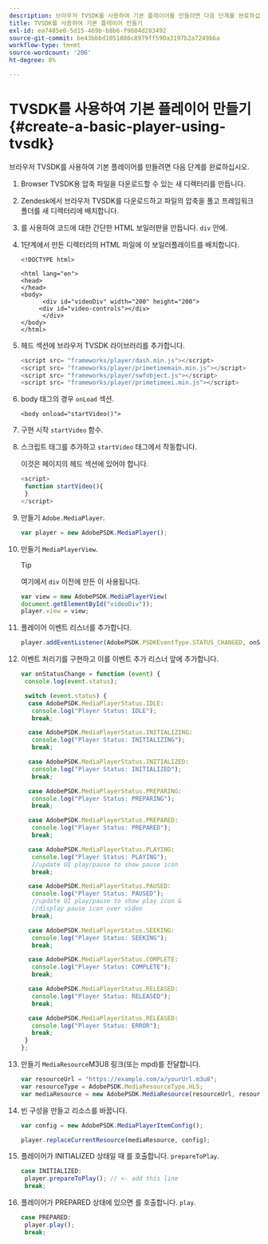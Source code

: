 ```yaml
---
description: 브라우저 TVSDK를 사용하여 기본 플레이어를 만들려면 다음 단계를 완료하십시오.
title: TVSDK를 사용하여 기본 플레이어 만들기
exl-id: ea7485e0-5d15-469b-b8b6-f9604d283492
source-git-commit: be43bbbd1051886c8979ff590a3197b2a7249b6a
workflow-type: tm+mt
source-wordcount: '206'
ht-degree: 0%

---
```


# TVSDK를 사용하여 기본 플레이어 만들기{#create-a-basic-player-using-tvsdk}

브라우저 TVSDK를 사용하여 기본 플레이어를 만들려면 다음 단계를 완료하십시오.

1. Browser TVSDK용 압축 파일을 다운로드할 수 있는 새 디렉터리를 만듭니다.
1. Zendesk에서 브라우저 TVSDK를 다운로드하고 파일의 압축을 풀고 프레임워크 폴더를 새 디렉터리에 배치합니다.
1. 를 사용하여 코드에 대한 간단한 HTML 보일러판을 만듭니다. `div` 안에.
1. 1단계에서 만든 디렉터리의 HTML 파일에 이 보일러플레이트를 배치합니다.

   ```
   <!DOCTYPE html> 
   
   <html lang="en"> 
   <head> 
   </head> 
   <body> 
         <div id="videoDiv" width="200" height="200"> 
        <div id="video-controls"></div> 
         </div> 
   </body> 
   </html>
   ```

1. 헤드 섹션에 브라우저 TVSDK 라이브러리를 추가합니다.

   ```js
   <script src= "frameworks/player/dash.min.js"></script> 
   <script src= "frameworks/player/primetimemain.min.js"></script> 
   <script src= "frameworks/player/swfobject.js"></script> 
   <script src= "frameworks/player/primetimeei.min.js"></script>
   ```

1. body 태그의 경우 `onLoad` 섹션.

   ```
   <body onload="startVideo()">
   ```

1. 구현 시작 `startVideo` 함수.
1. 스크립트 태그를 추가하고 `startVideo` 태그에서 작동합니다.

   이것은 페이지의 헤드 섹션에 있어야 합니다.

   ```js
   <script> 
    function startVideo(){ 
    } 
   </script>
   ```

1. 만들기 `Adobe.MediaPlayer`.

   ```js
   var player = new AdobePSDK.MediaPlayer();
   ```

1. 만들기 `MediaPlayerView`.

   >[!TIP]
   >
   >여기에서 `div` 이전에 만든 이 사용됩니다.

   ```js
   var view = new AdobePSDK.MediaPlayerView( 
   document.getElementById("videoDiv")); 
   player.view = view;
   ```

1. 플레이어 이벤트 리스너를 추가합니다.

   ```js
   player.addEventListener(AdobePSDK.PSDKEventType.STATUS_CHANGED, onStatusChange);
   ```

1. 이벤트 처리기를 구현하고 이를 이벤트 추가 리스너 앞에 추가합니다.

   ```js
   var onStatusChange = function (event) { 
    console.log(event.status); 
   
    switch (event.status) { 
     case AdobePSDK.MediaPlayerStatus.IDLE: 
      console.log("Player Status: IDLE"); 
      break; 
   
     case AdobePSDK.MediaPlayerStatus.INITIALIZING: 
      console.log("Player Status: INITIALIZING"); 
      break; 
   
     case AdobePSDK.MediaPlayerStatus.INITIALIZED: 
      console.log("Player Status: INITIALIZED"); 
      break; 
   
     case AdobePSDK.MediaPlayerStatus.PREPARING: 
      console.log("Player Status: PREPARING"); 
      break; 
   
     case AdobePSDK.MediaPlayerStatus.PREPARED: 
      console.log("Player Status: PREPARED"); 
      break; 
   
     case AdobePSDK.MediaPlayerStatus.PLAYING: 
      console.log("Player Status: PLAYING"); 
      //update UI play/pause to show pause icon 
      break; 
   
     case AdobePSDK.MediaPlayerStatus.PAUSED: 
      console.log("Player Status: PAUSED"); 
      //update UI play/pause to show play icon & 
      //display pause icon over video 
      break; 
   
     case AdobePSDK.MediaPlayerStatus.SEEKING: 
      console.log("Player Status: SEEKING"); 
      break; 
   
     case AdobePSDK.MediaPlayerStatus.COMPLETE: 
      console.log("Player Status: COMPLETE"); 
      break; 
   
     case AdobePSDK.MediaPlayerStatus.RELEASED: 
      console.log("Player Status: RELEASED"); 
      break; 
   
     case AdobePSDK.MediaPlayerStatus.RELEASED: 
      console.log("Player Status: ERROR"); 
      break; 
    } 
   }; 
   ```

1. 만들기 `MediaResource`M3U8 링크(또는 mpd)를 전달합니다.

   ```js
   var resourceUrl = "https://example.com/a/yourUrl.m3u8"; 
   var resourceType = AdobePSDK.MediaResourceType.HLS; 
   var mediaResource = new AdobePSDK.MediaResource(resourceUrl, resourceType, null, false);
   ```

1. 빈 구성을 만들고 리소스를 바꿉니다.

   ```js
   var config = new AdobePSDK.MediaPlayerItemConfig(); 
   
   player.replaceCurrentResource(mediaResource, config);
   ```

1. 플레이어가 INITIALIZED 상태일 때 를 호출합니다. `prepareToPlay`.

   ```js
   case INITIALIZED: 
    player.prepareToPlay(); // <- add this line 
    break;
   ```

1. 플레이어가 PREPARED 상태에 있으면 를 호출합니다. `play`.

   ```js
   case PREPARED: 
    player.play(); 
    break;
   ```

